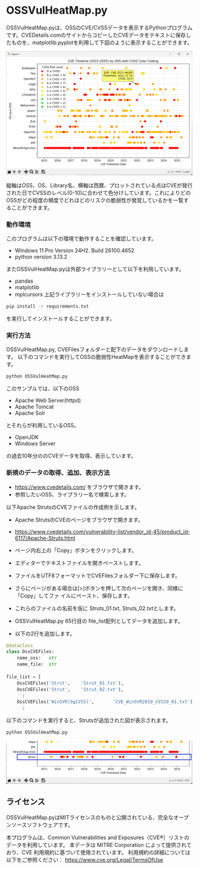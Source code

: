 # OSSVulHeatMap.py
OSSVulHeatMap.pyは、OSSのCVE/CVSSデータを表示するPythonプログラムです。CVEDetails.comのサイトからコピーしたCVEデータをテキストに保存したものを、matplotlib.pyplotを利用して下図のように表示することができます。

<img src="heatmap.png" alt="OSS vulnerabitity CVE/CVSS heatmap" width="500"/>

縦軸はOSS、OS、Library名、横軸は西暦、プロットされている点はCVEが発行された日でCVSSのレベル(0-10)に合わせて色分けしています。これによりどのOSSがどの程度の頻度でどれほどのリスクの脆弱性が発覚しているかを一覧することができます。

### 動作環境
このプログラムは以下の環境で動作することを確認しています。
- Windows 11 Pro Version 24H2. Build 26100.4652
- python version 3.13.2

またOSSVulHeatMap.pyは外部ライブラリーとして以下を利用しています。
- pandas
- matplotlib
- mplcursors
上記ライブラリーをインストールしていない場合は

```bash
pip install -r requirements.txt
```

を実行してインストールすることができます。


### 実行方法
OSSVulHeatMap.py, CVEFilesフォルダーと配下のデータをダウンロードします。
以下のコマンドを実行してOSSの脆弱性HeatMapを表示することができます。

```bash
python OSSVulHeatMap.py
```

このサンプルでは、以下のOSS
- Apache Web Server(httpd)
- Apache Tomcat
- Apache Solr

とそれらが利用しているOSS。

- OpenJDK
- Windows Server

の過去10年分ののCVEデータを取得、表示しています。

### 新規のデータの取得、追加、表示方法
- https://www.cvedetails.com/ をブラウザで開きます。
- 参照したいOSS、ライブラリー名で検索します。

以下Apache StrutsのCVEファイルの作成例を示します。<br>
- Apache StrutsのCVEのページをブラウザで開きます。<br>
- https://www.cvedetails.com/vulnerability-list/vendor_id-45/product_id-6117/Apache-Struts.html

- ページ内右上の「Copy」ボタンをクリックします。
- エディターでテキストファイルを開きペーストします。
- ファイルをUTF8フォーマットでCVEFilesフォルダー下に保存します。
- さらにページがある場合は[>]ボタンを押して次のページを開き、同様に「Copy」してファ イルにペースト、保存します。
- これらのファイルの名前を仮に Struts_01.txt, Struts_02.txtとします。

- OSSVulHeatMap.py 65行目の file_list配列としてデータを追加します。
- 以下の2行を追加します。

```python
@dataclass
class OssCVEFiles:
    name_oss:   str
    name_file:  str

file_list = [
    OssCVEFiles('Strut',    'Strut_01.txt'),
    OssCVEFiles('Strut',    'Strut_02.txt'),
      :
    OssCVEFiles('WinSVR(9≦CVSS)',       'CVE_WinSVR2019_CVSS9_01.txt'),  
      :
```

以下のコマンドを実行すると、Strutsが追加された図が表示されます。


```bash
python OSSVulHeatMap.py
```


<img src="heatmapstruts.png" alt="OSS vulnerabitity CVE/CVSS heatmap" width="500"/>

## ライセンス
OSSVulHeatMap.pyはMITライセンスのものと公開されている、完全なオープンソースソフトウェアです。<br>

本プログラムは、Common Vulnerabilities and Exposures（CVE®）リストのデータを利用しています。
本データは MITRE Corporation によって提供されており、CVE 利用規約に基づいて使用されています。
利用規約の詳細については以下をご参照ください：
https://www.cve.org/Legal/TermsOfUse




